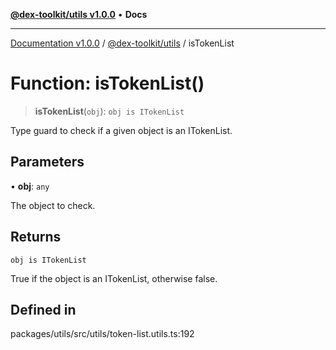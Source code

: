 [**@dex-toolkit/utils v1.0.0**](../README.md) • **Docs**

***

[Documentation v1.0.0](../../../packages.md) / [@dex-toolkit/utils](../README.md) / isTokenList

# Function: isTokenList()

> **isTokenList**(`obj`): `obj is ITokenList`

Type guard to check if a given object is an ITokenList.

## Parameters

• **obj**: `any`

The object to check.

## Returns

`obj is ITokenList`

True if the object is an ITokenList, otherwise false.

## Defined in

packages/utils/src/utils/token-list.utils.ts:192
